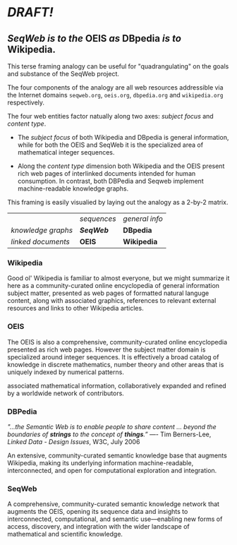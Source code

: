 # ***DRAFT!***

## ***SeqWeb*** _is to the_ **OEIS** _as_ **DBpedia** _is to_ **Wikipedia**.

This terse framing analogy can be useful for "quadrangulating" on the goals and substance of the SeqWeb project.

The four components of the analogy are all web resources addressible via the Internet domains `seqweb.org`, `oeis.org`, `dbpedia.org` and `wikipedia.org` respectively.

The four web entities factor natually along two axes: _subject focus_ and _content type_. 

- The _subject focus_ of both Wikipedia and DBpedia is general information, while for both the OEIS and SeqWeb it is the specialized area of mathematical integer sequences.

- Along the _content type_ dimension both Wikipedia and the OEIS present rich web pages of interlinked documents intended for human consumption.  In contrast, both DBPedia and Seqweb implement machine-readable knowledge graphs.

This framing is easily visualied by laying out the analogy as a 2-by-2 matrix.

<!--
                   General Info    Sequences  
                 +--------------+-------------+
Natural Language |  Wikipedia   |    OEIS     |
                 +--------------+-------------+
Knowledge Graph  |   DBpedia    |   SeqWeb    |
                 +--------------+-------------+
-->

|                     |              |                |
|---------------------|--------------|----------------|
|                     | _sequences_  | _general info_ |
| _knowledge graphs_  | ***SeqWeb*** | **DBpedia**    | 
| _linked documents_  | **OEIS**     | **Wikipedia**  |

### Wikipedia
Good ol' Wikipedia is familiar to almost everyone, but we might summarize it here as a community-curated online encyclopedia of general information subject matter, presented as web pages of formatted natural languge content, along with associated graphics, references to relevant external resources and links to other Wikipedia articles.

### OEIS
The OEIS is also a comprehensive, community-curated online encyclopedia presented as rich web pages.  However the subject matter domain is specialized around integer sequences.  It is effectively a broad catalog of knowledge in discrete mathematics, number theory and other areas that is uniquely indexed by numerical patterns.

 associated mathematical information, collaboratively expanded and refined by a worldwide network of contributors.

### DBPedia
_"...the Semantic Web is to enable people to share content ... beyond the boundaries of **strings** to the concept of **things**.”_
		—- Tim Berners-Lee, _Linked Data - Design Issues_, W3C, July 2006

An extensive, community-curated semantic knowledge base that augments Wikipedia, making its underlying information machine-readable, interconnected, and open for computational exploration and integration.

### SeqWeb
A comprehensive, community-curated semantic knowledge network that augments the OEIS, opening its sequence data and insights to interconnected, computational, and semantic use—enabling new forms of access, discovery, and integration with the wider landscape of mathematical and scientific knowledge.

